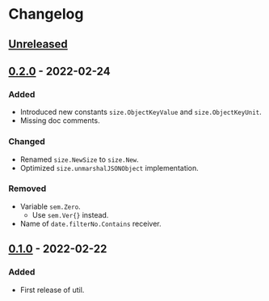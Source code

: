 # Changelog

## [Unreleased]

## [0.2.0] - 2022-02-24
### Added
- Introduced new constants `size.ObjectKeyValue` and `size.ObjectKeyUnit`.
- Missing doc comments.

### Changed
- Renamed `size.NewSize` to `size.New`.
- Optimized `size.unmarshalJSONObject` implementation.

### Removed
- Variable `sem.Zero`.
  - Use `sem.Ver{}` instead.
- Name of `date.filterNo.Contains` receiver.

## [0.1.0] - 2022-02-22
### Added
- First release of util.

[Unreleased]: https://github.com/livesport-tv/util/compare/v0.2.0...master
[0.2.0]: https://github.com/livesport-tv/util/compare/v0.1.0...v0.2.0
[0.1.0]: https://github.com/livesport-tv/util/releases/tag/v0.1.0
